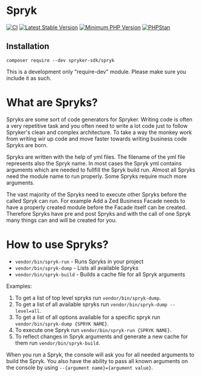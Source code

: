 # Spryk
[![CI](https://github.com/spryker-sdk/spryk/workflows/CI/badge.svg?branch=master)](https://github.com/spryker-sdk/spryk/actions?query=workflow%3ACI+branch%3Amaster)
[![Latest Stable Version](https://poser.pugx.org/spryker-sdk/spryk/v/stable.svg)](https://packagist.org/packages/spryker-sdk/spryk)
[![Minimum PHP Version](https://img.shields.io/badge/php-%3E%3D%207.4-8892BF.svg)](https://php.net/)
[![PHPStan](https://img.shields.io/badge/PHPStan-enabled-brightgreen.svg?style=flat)](https://github.com/phpstan/phpstan)

## Installation

```
composer require --dev spryker-sdk/spryk
```

This is a development only "require-dev" module. Please make sure you include it as such.

# What are Spryks?

Spryks are some sort of code generators for Spryker. Writing code is often a very repetitive task and you often need to write a lot code just to follow Spryker's clean and complex architecture.
To take a way the monkey work from writing wir up code and move faster towards writing business code Spryks are born.

Spryks are written with the help of yml files. The filename of the yml file represents also the Spryk name. In most cases the Spryk yml contains arguments which are needed to fullfill the Spryk build run. Almost all Spryks need the module name to run properly. Some Spryks require much more arguments.

The vast majority of the Spryks need to execute other Spryks before the called Spryk can run. For example Add a Zed Business Facade needs to have a properly created module before the Facade itself can be created. Therefore Spryks have pre and post Spryks and with the call of one Spryk many things can and will be created for you.

# How to use Spryks?

- `vendor/bin/spryk-run` - Runs Spryks in your project
- `vendor/bin/spryk-dump` - Lists all available Spryks
- `vendor/bin/spryk-build` - Builds a cache file for all Spryk arguments


Examples:

1. To get a list of top level spryks run `vendor/bin/spryk-dump`.
2. To get a list of all available spryks run `vendor/bin/spryk-dump --level=all`.
3. To get a list of all options available for a specific spryk run `vendor/bin/spryk-dump {SPRYK NAME}`.
4. To execute one Spryk run `vendor/bin/spryk-run {SPRYK NAME}`.
5. To reflect changes in Spryk arguments and generate a new cache for them run `vendor/bin/spryk-build`.

When you run a Spryk, the console will ask you for all needed arguments to build the Spryk. You also have the ability to pass all known arguments on the console by using `--{argument name}={argument value}`.

